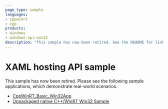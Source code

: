 ```yaml
---
page_type: sample
languages:
- cppwinrt
- cpp
products:
- windows
- windows-api-win32
description: "This sample has now been retired. See the README for links to newer sample applications."
---
```


# XAML hosting API sample	

This sample has now been retired. Please see the following sample applications, which demonstrate real-world scenarios.

- [CppWinRT_Basic_Win32App](https://github.com/microsoft/Xaml-Islands-Samples/tree/master/Standalone_Samples/CppWinRT_Basic_Win32App)
- [Unpackaged native C++/WinRT Win32 Sample](https://github.com/microsoft/Xaml-Islands-Samples/tree/master/Samples/Win32)
